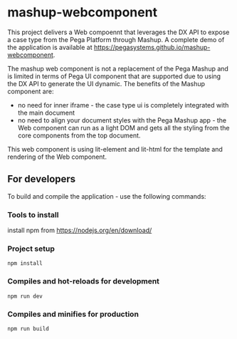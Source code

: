 # mashup-webcomponent

This project delivers a Web compoennt that leverages the DX API to expose a case type from the Pega Platform through Mashup. A complete demo of the application is available at https://pegasystems.github.io/mashup-webcomponent.

The mashup web component is not a replacement of the Pega Mashup and is limited in terms of Pega UI component that are supported due to using the DX API to generate the UI dynamic. The benefits of the Mashup component are:

- no need for inner iframe - the case type ui is completely integrated with the main document
- no need to align your document styles with the Pega Mashup app - the Web component can run as a light DOM and gets all the styling from the core components from the top document.

This web component is using lit-element and lit-html for the template and rendering of the Web component.

## For developers

To build and compile the application - use the following commands:

### Tools to install

install npm from https://nodejs.org/en/download/

### Project setup

```
npm install
```

### Compiles and hot-reloads for development

```
npm run dev
```

### Compiles and minifies for production

```
npm run build
```
